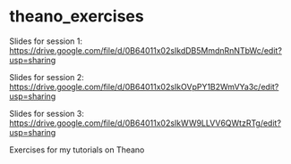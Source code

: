theano_exercises
================
Slides for session 1: https://drive.google.com/file/d/0B64011x02sIkdDB5MmdnRnNTbWc/edit?usp=sharing

Slides for session 2: https://drive.google.com/file/d/0B64011x02sIkOVpPY1B2WmVYa3c/edit?usp=sharing

Slides for session 3: https://drive.google.com/file/d/0B64011x02sIkWW9LLVV6QWtzRTg/edit?usp=sharing

Exercises for my tutorials on Theano

